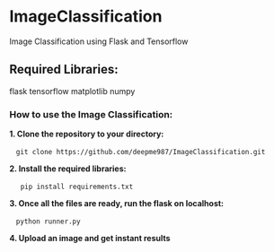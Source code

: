# ImageClassification
Image Classification using Flask and Tensorflow

## Required Libraries:
flask
tensorflow
matplotlib
numpy
	
### How to use the Image Classification:

**1. Clone the repository to your directory:**

&nbsp;&nbsp; `git clone https://github.com/deepme987/ImageClassification.git`
 
**2. Install the required libraries:**
  
&nbsp;&nbsp;&nbsp;&nbsp; `pip install requirements.txt`
    
**3. Once all the files are ready, run the flask on localhost:**

&nbsp;&nbsp; `python runner.py`

**4. Upload an image and get instant results**
